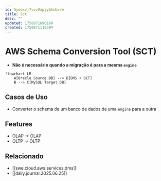 ```yaml
---
id: 5yoqxvj7vvv0apjybhnbvre
title: Sct
desc: ""
updated: 1750871690168
created: 1750871116594
---
```


# AWS Schema Conversion Tool (SCT)

- **Não é necessário quando a migração é para a mesma `engine`**

```mermaid
flowchart LR
    A[Oracle Source DB] --> B[DMS + SCT]
    B --> C[MySQL Target DB]
```

## Casos de Uso

- Converter o schema de um banco de dados de uma `engine` para a outra

## Features

- OLAP -> OLAP
- OLTP -> OLTP

## Relacionado

- [[swe.cloud.aws.services.dms]]
- [[daily.journal.2025.06.25]]
